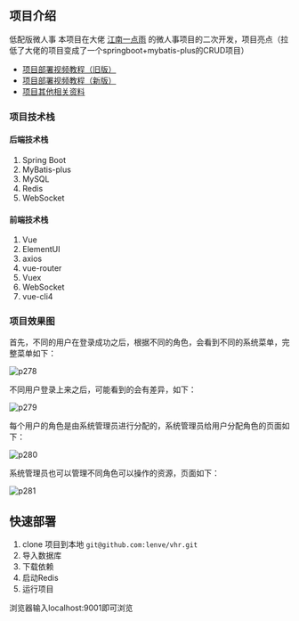 ## 项目介绍

低配版微人事 本项目在大佬 [江南一点雨](https://github.com/lenve/vhr) 的微人事项目的二次开发，项目亮点（拉低了大佬的项目变成了一个springboot+mybatis-plus的CRUD项目）


- [项目部署视频教程（旧版）](https://mp.weixin.qq.com/s/qN01Le434FWom0c3jqiQmA)
- [项目部署视频教程（新版）](https://mp.weixin.qq.com/s/dcJv6BIVFPnokI8nBf4IrQ)
- [项目其他相关资料](./README_zh.md)

### 项目技术栈

#### 后端技术栈

1. Spring Boot
3. MyBatis-plus
4. MySQL
5. Redis
8. WebSocket

#### 前端技术栈

1. Vue
2. ElementUI
3. axios
4. vue-router
5. Vuex
6. WebSocket
7. vue-cli4

### 项目效果图

首先，不同的用户在登录成功之后，根据不同的角色，会看到不同的系统菜单，完整菜单如下：

![p278](https://raw.githubusercontent.com/wiki/lenve/vhr/doc/p278.png)

不同用户登录上来之后，可能看到的会有差异，如下：

![p279](https://raw.githubusercontent.com/wiki/lenve/vhr/doc/p279.png)

每个用户的角色是由系统管理员进行分配的，系统管理员给用户分配角色的页面如下：

![p280](https://raw.githubusercontent.com/wiki/lenve/vhr/doc/p280.png)

系统管理员也可以管理不同角色可以操作的资源，页面如下：

![p281](https://raw.githubusercontent.com/wiki/lenve/vhr/doc/p281.png)

## 快速部署

1. clone 项目到本地 `git@github.com:lenve/vhr.git`
2. 导入数据库
3. 下载依赖
4. 启动Redis
5. 运行项目

浏览器输入localhost:9001即可浏览